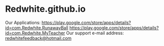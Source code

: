 # Redwhite.github.io
Our Applications: 
https://play.google.com/store/apps/details?id=com.Redwhite.RunawayBall 
https://play.google.com/store/apps/details?id=com.Redwhite.MyTeacher
Our support e-mail address: redwhitefeedback@hotmail.com
